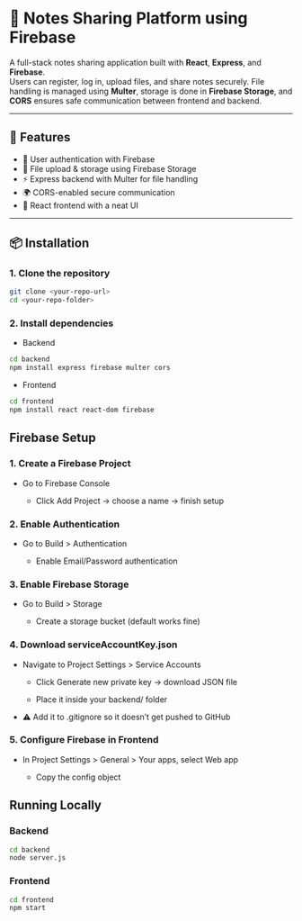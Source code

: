 # 📘 Notes Sharing Platform using Firebase


A full-stack notes sharing application built with **React**, **Express**, and **Firebase**.  
Users can register, log in, upload files, and share notes securely. File handling is managed using **Multer**, storage is done in **Firebase Storage**, and **CORS** ensures safe communication between frontend and backend.  

---

## 🚀 Features
- 🔑 User authentication with Firebase  
- 📂 File upload & storage using Firebase Storage  
- ⚡ Express backend with Multer for file handling  
- 🌍 CORS-enabled secure communication  
- 🎨 React frontend with a neat UI  

---

## 📦 Installation

### 1. Clone the repository
```bash
git clone <your-repo-url>
cd <your-repo-folder>
```
### 2. Install dependencies
- Backend
```bash
cd backend
npm install express firebase multer cors
```
- Frontend
```bash
cd frontend
npm install react react-dom firebase
```
## Firebase Setup
### 1. Create a Firebase Project

- Go to Firebase Console

  - Click Add Project → choose a name → finish setup

### 2. Enable Authentication

  - Go to Build > Authentication

      - Enable Email/Password authentication

### 3. Enable Firebase Storage

  - Go to Build > Storage

      - Create a storage bucket (default works fine)


### 4. Download serviceAccountKey.json

  - Navigate to Project Settings > Service Accounts

     - Click Generate new private key → download JSON file

     - Place it inside your backend/ folder

- ⚠️ Add it to .gitignore so it doesn’t get pushed to GitHub

### 5. Configure Firebase in Frontend

- In Project Settings > General > Your apps, select Web app

    - Copy the config object
## Running Locally
### Backend
```bash
cd backend
node server.js
```
### Frontend
```bash
cd frontend
npm start
```

